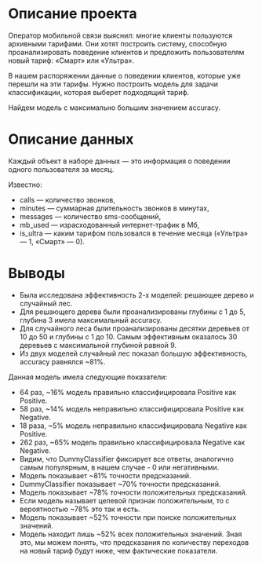 # Описание проекта
Оператор мобильной связи выяснил: многие клиенты пользуются архивными тарифами. Они хотят построить систему, способную проанализировать поведение клиентов и предложить пользователям новый тариф: «Смарт» или «Ультра».

В нашем распоряжении данные о поведении клиентов, которые уже перешли на эти тарифы. Нужно построить модель для задачи классификации, которая выберет подходящий тариф.

Найдем модель с максимально большим значением accuracy.

# Описание данных

Каждый объект в наборе данных — это информация о поведении одного пользователя за месяц. 

Известно:
- сalls — количество звонков,
- minutes — суммарная длительность звонков в минутах,
- messages — количество sms-сообщений,
- mb_used — израсходованный интернет-трафик в Мб,
-  is_ultra — каким тарифом пользовался в течение месяца («Ультра» — 1, «Смарт» — 0).

# Выводы
- Была исследована эффективность 2-х моделей: решающее дерево и случайный лес.
- Для решающего дерева были проанализированы глубины с 1 до 5, глубина 3 имела максимальный accuracy.
- Для случайного леса были проанализированы десятки деревьев от 10 до 50 и глубины с 1 до 10. Самым эффективным оказалось 30 деревьев с максимальной глубиной равной 9.
- Из двух моделей случайный лес показал большую эффективность, accuracy равнялся ~81%.

Данная модель имела следующие показатели:
- 64 раз, ~16% модель правильно классифицировала Positive как Positive.
- 58 раз, ~14% модель неправильно классифицировала Positive как Negative.
- 18 раза, ~5% модель неправильно классифицировала Negative как Positive.
- 262 раз, ~65% модель правильно классифицировала Negative как Negative.
- Видим, что DummyClassifier фиксирует все ответы, аналогично самым популярным, в нашем случае - 0 или негативными.
- Модель показывает ~81% точности предсказаний.
- DummyClassifier показывает ~70% точности предсказаний.
- Модель показывает ~78% точности положительных предсказаний.
- Если модель называет целевой признак положительным, то с вероятностью ~78% это так и есть.
- Модель показывает ~52% точности при поиске положительных значений.
- Модель находит лишь ~52% всех положительных значений. Зная это, мы можем понять, что предсказания по количеству переходов на новый тариф будут ниже, чем фактические показатели.